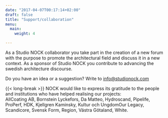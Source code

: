 ```yaml
---
date: "2017-04-07T00:17:14+02:00"
draft: false
title: "Support/collaboration"
menu:
  main:
    weight: 4

---
```


As a Studio NOCK collaborator you take part in the creation of a new forum with the purpose to promote the architectural field and discuss it in a new context. As a sponsor of Studio NOCK you contribute to advancing the swedish architecture discourse.

Do you have an idea or a suggestion? Write to [info@studionock.com](mailto:info@studionock.com)

{{< long-break >}}
NOCK would like to express its gratitude to the people and institutions who have helped realising our projects:  
AllCoating AB, Bornstein Lyckefors, Da Matteo, Hydroscand, Pipelife, ProPerf, HDK, Kjellgren Kaminsky, Kultur och UngdomOur Legacy, Scandicore, Svensk Form, Region, Västra Götaland, White.
